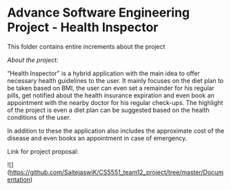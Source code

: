 # Advance Software Engineering Project - Health Inspector

This folder contains entire increments about the project

*About the project:*

“Health Inspector” is a hybrid application with the main idea to offer necessary health guidelines to the user. It mainly focuses on the diet plan to be taken based on BMI, the user can even set a remainder for his regular pills, get notified about the health insurance expiration and even book an appointment with the nearby doctor for his regular check-ups. The highlight of the project is even a diet plan can be suggested based on the health conditions of the user.  

In addition to these the application also includes the approximate cost of the disease and even books an appointment in case of emergency. 

Link for project proposal: 

![] (https://github.com/SaitejaswiK/CS5551_team12_project/tree/master/Documentation)